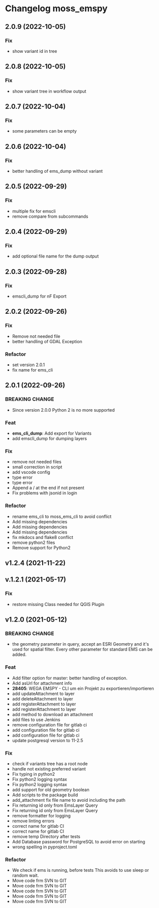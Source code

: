 # Changelog moss_emspy

## 2.0.9 (2022-10-05)

### Fix

- show variant id in tree

## 2.0.8 (2022-10-05)

### Fix

- show variant tree in workflow output

## 2.0.7 (2022-10-04)

### Fix

- some parameters can be empty

## 2.0.6 (2022-10-04)

### Fix

- better handling of ems_dump without variant

## 2.0.5 (2022-09-29)

### Fix

- multiple fix for emscli
- remove compare from subcommands

## 2.0.4 (2022-09-29)

### Fix

- add optional file name for the dump output

## 2.0.3 (2022-09-28)

### Fix

- emscli_dump for nF Export

## 2.0.2 (2022-09-26)

### Fix

- Remove not needed file
- better handling of GDAL Exception

### Refactor

- set version 2.0.1
- fix name for ems_cli

## 2.0.1 (2022-09-26)

### BREAKING CHANGE

- Since version 2.0.0 Python 2 is no more supported

### Feat

- **ems_cli_dump**: Add export for Variants
- add emscli_dump for dumping layers

### Fix

- remove not needed files
- small correction in script
- add vscode config
- type error
- type error
- Append a / at the end if not present
- Fix problems with jsonid in login

### Refactor

- rename ems_cli to moss_ems_cli to avoid conflict
- Add missing dependencies
- Add missing dependencies
- Add missing dependencies
- fix mkdocs and flake8 conflict
- remove python2 files
- Remove support for Python2

## v1.2.4 (2021-11-22)

## v.1.2.1 (2021-05-17)

### Fix

- restore missing Class needed for QGIS Plugin

## v1.2.0 (2021-05-12)

### BREAKING CHANGE

- the geometry parameter in query, accept an ESRI Geometry and it's used for spatial filter. Every other parameter for standard EMS can be added.

### Feat

- Add filter option for master: better handling of exception.
- Add asUrl for attachment info
- **28405**: WEGA EMSPY - CLI um ein Projekt zu exportieren/importieren
- add updateAttachment to layer
- add deleteAttachment to layer
- add registerAttachment to layer
- add registerAttachment to layer
- add method to download an attachment
- add files to use Jenkins
- remove configuration file for gitlab ci
- add configuration file for gitlab ci
- add configuration file for gitlab ci
- update postgresql version to 11-2.5

### Fix

- check if variants tree has a root node
- handle not existing preferred variant
- Fix typing in python2
- Fix python2 logging syntax
- Fix python2 logging syntax
- add support for old geometry boolean
- Add scripts to the package build
- add_attachment fix file name to avoid including the path
- Fix returning id only from EmsLayer Query
- Fix returning id only from EmsLayer Query
- remove formatter for logging
- remove linting errors
- correct name for gitlab CI
- correct name for gitlab CI
- remove temp Directory after tests
- Add Database password for PostgreSQL to avoid error on starting
- wrong spelling in pyproject.toml

### Refactor

- We check if ems is running, before tests This avoids to use sleep or random wait.
- Move code frm SVN to GIT
- Move code frm SVN to GIT
- Move code frm SVN to GIT
- Move code frm SVN to GIT
- Move code frm SVN to GIT
